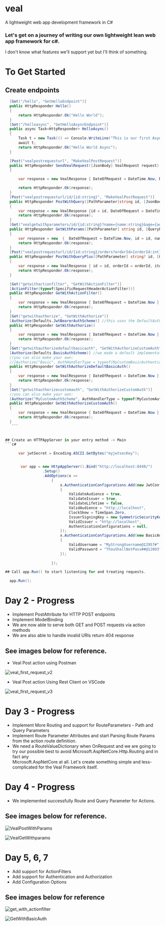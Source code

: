 # veal
A lightweight web app development framework in C#

### Let's get on a journey of writing our own lightweight lean web app framework for c#.

 I don't know what features we'll support yet but I'll think of something.

  # To Get Started
  ## Create endpoints
  ```c#
    [Get("/hello", "GetHelloEndpoint")]
    public HttpResponder Hello()
    {
        return HttpResponder.Ok("Hello World");
    }
    [Get("/helloasync", "GetHelloAsyncEndpoint")]
    public async Task<HttpResponder> HelloAsync()
    {
        Task t = new Task(() => Console.WriteLine("This is our first Async Action method"));
        await t;
        return HttpResponder.Ok("Hello World Async");
    }

    [Post("vealpostrequesturl", "MakeVealPostRequest")]
    public HttpResponder SendVealRequest([JsonBody] VealRequest request)
    {

        var response = new VealResponse { DateOfRequest = DateTime.Now, RequestItem = request };

        return HttpResponder.Ok(response);
    }
    [Post("vealpostrequesturl/id/{id:string}", "MakeVealPostRequest")]
    public HttpResponder PostWithQuery([PathParameter]string id, [JsonBody] VealRequest request)
    {
        var response = new VealResponse {id = id, DateOfRequest = DateTime.Now, RequestItem = request };
        return HttpResponder.Ok(response);
    }
    [Get("vealgetwithparameters/id/{id:string}?name={name:string}&age={age:int}", "MakeVealPostRequest")]
    public HttpResponder GetWithParams([PathParameter] string id, [QueryParameter]string name, [QueryParameter]int age)
    {
        var response = new  {  DateOfRequest = DateTime.Now, id = id, name = name, age = age };
        return HttpResponder.Ok(response);
    }
    [Post("vealpostrequesturl/id/{id:string}/orders?orderId={orderId:int}&itemId={itemId:long}", "MakeVealPostWithQueryRequest")]
    public HttpResponder PostWithQueryPlus([PathParameter] string? id, [QueryParameter] int orderId, [QueryParameter] long itemId, [JsonBody] VealRequest request)
    {
        var response = new VealResponse { id = id, orderId = orderId, itemId = itemId, DateOfRequest = DateTime.Now, RequestItem = request };
        return HttpResponder.Ok(response);
    }

    [Get("getwithactionfilter", "GetWithActionFilter")]
    [ActionFilter(typeof(SpecificRequestHeaderActionFilter))]
    public HttpResponder GetWithActionFilter()
    {
        var response = new VealResponse { DateOfRequest = DateTime.Now };
        return HttpResponder.Ok(response);
    }
    [Get("getwithauthorize", "GetWithAuthorize")]
    [Authorize(Defaults.JwtBearerAuthScheme)] //this uses the DefaultAuthHandler, we implemented JwtAuthHandler for you... you can do any other schemes yourself by impelementing the IAuthorizationFilter
    public HttpResponder GetWithAuthorize()
    {
        var response = new VealResponse { DateOfRequest = DateTime.Now };
        return HttpResponder.Ok(response);
    }
    [Get("getwithauthorizedefaultbasicauth", "GetWithAuthorizeCustomAuth")]
    [Authorize(Defaults.BasicAuthScheme)] //we made a default implementation for BasicAuth for you...
    //you can also make your own:
    //[Authorize("Basic", AuthHandlerType = typeof(MyCustomBasicAuthenticationFilter))]
    public HttpResponder GetWithAuthorizeDefaultBasicAuth()
    {
        var response = new VealResponse { DateOfRequest = DateTime.Now };
        return HttpResponder.Ok(response);
    }
    [Get("getwithauthorizecustomauth", "GetWithAuthorizeCustomAuth")]
    //you can also make your own:
    [Authorize("MyCustomAuthScheme", AuthHandlerType = typeof(MyCustomAuthenticationFilter))]
    public HttpResponder GetWithAuthorizeCustomAuth()
    {
        var response = new VealResponse { DateOfRequest = DateTime.Now };
        return HttpResponder.Ok(response);
    }
     ```
     

  ## Create an HTTPAppServer in your entry method -> Main
  ```c#

        var jwtSecret = Encoding.ASCII.GetBytes("myjwtsecKey");


         var app = new HttpAppServer().Bind("http://localhost:8449/")
                   .Setup()
                   .AddOptions(x =>
                       {
                           x.AuthenticationConfigurations.Add(new JwtConfigurationOption
                           {
                               ValidateAudience = true,
                               ValidateIssuer = true,
                               ValidateLifetime = false,
                               ValidAudience = "http://localhost",
                               ClockSkew = TimeSpan.Zero,
                               IssuerSigningKey = new SymmetricSecurityKey(jwtSecret),
                               ValidIssuer = "http://localhost",
                               AuthenticationConfigurations = null,
                           });
                           x.AuthenticationConfigurations.Add(new BasicAuthenticationOption
                           {
                               ValidUsername = "MyStrongUsername@12957#",
                               ValidPassword = "ThouShallNotPass##@12893"
                           });
       
                       });

  ## Call app.Run() to start listenting for and treating requests.

    app.Run();

  ```

# Day 2 - Progress
 * Implement PostAttribute for HTTP POST endpoints
 * Implement ModelBinding
 * We are now able to serve both GET and POST requests via action methods
 * We are also able to handle invalid URIs return 404 response
## See images below for reference.

* Veal Post action using Postman
  
![veal_first_request_v2](https://github.com/propenster/veal/assets/51266654/073321dd-3952-4fbf-8366-40ef6f4a6acf)

* Veal Post action Using Rest Client on VSCode

![veal_first_request_v3](https://github.com/propenster/veal/assets/51266654/fb837a10-8a12-41e5-8b29-1b9ca93735d6)


# Day 3 - Progress
 * Implement More Routing and support for RouteParameters - Path and Query Parameters
 * Implement Route Parameter Attributes and start Parsing Route Params from the action route definition.
 * We need a RouteValueDictionary when OnRequest and we are going to try our possible best to avoid Microsoft.AspNetCore.Http.Routing and in fact any   
   Microsoft.AspNetCore at all. Let's create something simple and less-complicated for the Veal Framework itself.

# Day 4 - Progress
  * We implemented successfully Route and Query Parameter for Actions.
## See images below for reference.


![VealPostWithParams](https://github.com/propenster/veal/assets/51266654/ca8f38d9-a845-4f91-b26b-aec88173113b)

![VealGetWithparams](https://github.com/propenster/veal/assets/51266654/de7005f2-6a7e-40f1-bbf4-cac74578ad64)

# Day 5, 6, 7
  * Add support for ActionFilters 
  * Add support for Authentication and Authorization
  * Add Configuration Options

## See images below for reference


![get_with_actionfilter](https://github.com/propenster/veal/assets/51266654/3cdd6c94-5277-445e-9325-69769a47a407)
    
![GetWithBasicAuth](https://github.com/propenster/veal/assets/51266654/5725143b-9d96-481e-9fc4-b30b00a43704)


